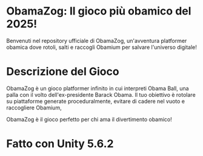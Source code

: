 # ObamaZog: Il gioco più obamico del 2025!

Benvenuti nel repository ufficiale di ObamaZog, un'avventura platformer obamica dove rotoli, salti e raccogli Obamium per salvare l'universo digitale!

# Descrizione del Gioco
ObamaZog è un gioco platformer infinito in cui interpreti Obama Ball, una palla con il volto dell'ex-presidente Barack Obama. Il tuo obiettivo è rotolare su piattaforme generate proceduralmente, evitare di cadere nel vuoto e raccogliere Obamium,

ObamaZog è il gioco perfetto per chi ama il divertimento obamico!

# Fatto con Unity 5.6.2
